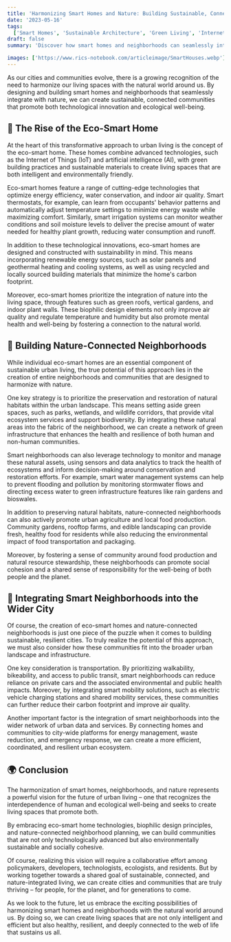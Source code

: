 ```yaml
---
title: 'Harmonizing Smart Homes and Nature: Building Sustainable, Connected Neighborhoods'
date: '2023-05-16'
tags:
  ['Smart Homes', 'Sustainable Architecture', 'Green Living', 'Internet of Things', 'Urban Ecology']
draft: false
summary: 'Discover how smart homes and neighborhoods can seamlessly integrate with nature to create sustainable, connected communities. From green architecture and energy-efficient technologies to urban gardens and wildlife habitats, explore the exciting possibilities of harmonizing technology and ecology in our living spaces.'

images: ['https://www.rics-notebook.com/articleimage/SmartHouses.webp']
---
```


As our cities and communities evolve, there is a growing recognition of the need to harmonize our living spaces with the natural world around us. By designing and building smart homes and neighborhoods that seamlessly integrate with nature, we can create sustainable, connected communities that promote both technological innovation and ecological well-being.

## 🏡 The Rise of the Eco-Smart Home

At the heart of this transformative approach to urban living is the concept of the eco-smart home. These homes combine advanced technologies, such as the Internet of Things (IoT) and artificial intelligence (AI), with green building practices and sustainable materials to create living spaces that are both intelligent and environmentally friendly.

Eco-smart homes feature a range of cutting-edge technologies that optimize energy efficiency, water conservation, and indoor air quality. Smart thermostats, for example, can learn from occupants' behavior patterns and automatically adjust temperature settings to minimize energy waste while maximizing comfort. Similarly, smart irrigation systems can monitor weather conditions and soil moisture levels to deliver the precise amount of water needed for healthy plant growth, reducing water consumption and runoff.

In addition to these technological innovations, eco-smart homes are designed and constructed with sustainability in mind. This means incorporating renewable energy sources, such as solar panels and geothermal heating and cooling systems, as well as using recycled and locally sourced building materials that minimize the home's carbon footprint.

Moreover, eco-smart homes prioritize the integration of nature into the living space, through features such as green roofs, vertical gardens, and indoor plant walls. These biophilic design elements not only improve air quality and regulate temperature and humidity but also promote mental health and well-being by fostering a connection to the natural world.

## 🌳 Building Nature-Connected Neighborhoods

While individual eco-smart homes are an essential component of sustainable urban living, the true potential of this approach lies in the creation of entire neighborhoods and communities that are designed to harmonize with nature.

One key strategy is to prioritize the preservation and restoration of natural habitats within the urban landscape. This means setting aside green spaces, such as parks, wetlands, and wildlife corridors, that provide vital ecosystem services and support biodiversity. By integrating these natural areas into the fabric of the neighborhood, we can create a network of green infrastructure that enhances the health and resilience of both human and non-human communities.

Smart neighborhoods can also leverage technology to monitor and manage these natural assets, using sensors and data analytics to track the health of ecosystems and inform decision-making around conservation and restoration efforts. For example, smart water management systems can help to prevent flooding and pollution by monitoring stormwater flows and directing excess water to green infrastructure features like rain gardens and bioswales.

In addition to preserving natural habitats, nature-connected neighborhoods can also actively promote urban agriculture and local food production. Community gardens, rooftop farms, and edible landscaping can provide fresh, healthy food for residents while also reducing the environmental impact of food transportation and packaging.

Moreover, by fostering a sense of community around food production and natural resource stewardship, these neighborhoods can promote social cohesion and a shared sense of responsibility for the well-being of both people and the planet.

## 🌇 Integrating Smart Neighborhoods into the Wider City

Of course, the creation of eco-smart homes and nature-connected neighborhoods is just one piece of the puzzle when it comes to building sustainable, resilient cities. To truly realize the potential of this approach, we must also consider how these communities fit into the broader urban landscape and infrastructure.

One key consideration is transportation. By prioritizing walkability, bikeability, and access to public transit, smart neighborhoods can reduce reliance on private cars and the associated environmental and public health impacts. Moreover, by integrating smart mobility solutions, such as electric vehicle charging stations and shared mobility services, these communities can further reduce their carbon footprint and improve air quality.

Another important factor is the integration of smart neighborhoods into the wider network of urban data and services. By connecting homes and communities to city-wide platforms for energy management, waste reduction, and emergency response, we can create a more efficient, coordinated, and resilient urban ecosystem.

## 🌍 Conclusion

The harmonization of smart homes, neighborhoods, and nature represents a powerful vision for the future of urban living – one that recognizes the interdependence of human and ecological well-being and seeks to create living spaces that promote both.

By embracing eco-smart home technologies, biophilic design principles, and nature-connected neighborhood planning, we can build communities that are not only technologically advanced but also environmentally sustainable and socially cohesive.

Of course, realizing this vision will require a collaborative effort among policymakers, developers, technologists, ecologists, and residents. But by working together towards a shared goal of sustainable, connected, and nature-integrated living, we can create cities and communities that are truly thriving – for people, for the planet, and for generations to come.

As we look to the future, let us embrace the exciting possibilities of harmonizing smart homes and neighborhoods with the natural world around us. By doing so, we can create living spaces that are not only intelligent and efficient but also healthy, resilient, and deeply connected to the web of life that sustains us all.
